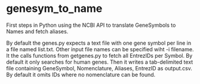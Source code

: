 # genesym_to_name
First steps in Python using the NCBI API to translate GeneSymbols to Names and fetch 
aliases.

By default the genes.py expects a text file with one gene symbol per line in a file named 
list.txt. Other input file names can be specified wiht -i filename. It the calls functions 
from getgenes.py to fetch all EntrezIDs per Symbol. By default it only searches for human 
genes. Then it writes a tab-delimited text file containing GeneSymbol, Nomenclature, 
Aliases, EntrezID as output.csv. By default it omits IDs where no nomenclature can be found.

